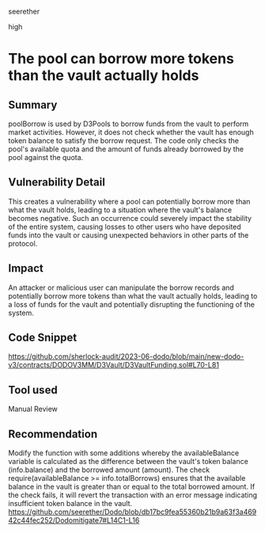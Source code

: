 seerether

high

# The pool can borrow more tokens than the vault actually holds

## Summary
poolBorrow is used by D3Pools to borrow funds from the vault to perform market activities. However, it does not check whether the vault has enough token balance to satisfy the borrow request. The code only checks the pool's available quota and the amount of funds already borrowed by the pool against the quota.
## Vulnerability Detail
This creates a vulnerability where a pool can potentially borrow more than what the vault holds, leading to a situation where the vault's balance becomes negative. Such an occurrence could severely impact the stability of the entire system, causing losses to other users who have deposited funds into the vault or causing unexpected behaviors in other parts of the protocol.
## Impact
An attacker or malicious user can manipulate the borrow records and potentially borrow more tokens than what the vault actually holds, leading to a loss of funds for the vault and potentially disrupting the functioning of the system.
## Code Snippet
https://github.com/sherlock-audit/2023-06-dodo/blob/main/new-dodo-v3/contracts/DODOV3MM/D3Vault/D3VaultFunding.sol#L70-L81
## Tool used

Manual Review

## Recommendation
Modify the function with some additions whereby  the availableBalance variable is calculated as the difference between the vault's token balance (info.balance) and the borrowed amount (amount). The check require(availableBalance >= info.totalBorrows) ensures that the available balance in the vault is greater than or equal to the total borrowed amount. If the check fails, it will revert the transaction with an error message indicating insufficient token balance in the vault.
https://github.com/seerether/Dodo/blob/db17bc9fea55360b21b9a63f3a46942c44fec252/Dodomitigate7#L14C1-L16

